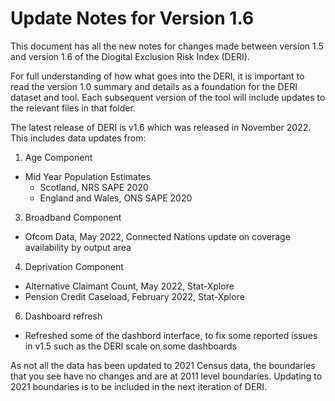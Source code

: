 # Update Notes for Version 1.6

This document has all the new notes for changes made between version 1.5 and version 1.6 of the Diogital Exclusion Risk Index (DERI).

For full understanding of how what goes into the DERI, it is important to read the version 1.0 summary and details as a foundation for the DERI dataset and tool. Each subsequent version of the tool will include updates to the relevant files in that folder.

The latest release of DERI is v1.6 which was released in November 2022. 
This includes data updates from:
1. Age Component
  - Mid Year Population Estimates 
    - Scotland, NRS SAPE 2020
    - England and Wales, ONS SAPE 2020

3. Broadband Component
  - Ofcom Data, May 2022, Connected Nations update on coverage availability by output area
  
4. Deprivation Component
  - Alternative Claimant Count, May 2022, Stat-Xplore
  - Pension Credit Caseload, February 2022, Stat-Xplore
  
6. Dashboard refresh
  - Refreshed some of the dashbord interface, to fix some reported issues in v1.5 such as the DERI scale on some dashboards

As not all the data has been updated to 2021 Census data, the boundaries that you see have no changes and are at 2011 level boundaries. Updating to 2021 boundaries is to be included in the next iteration of DERI.
